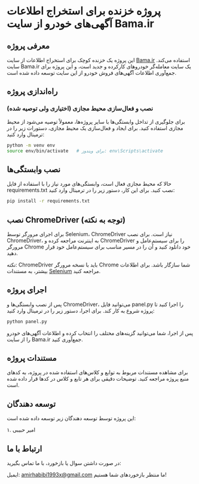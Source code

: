 # پروژه خزنده برای استخراج اطلاعات آگهی‌های خودرو از سایت Bama.ir

## معرفی پروژه

این پروژه یک خزنده کوچک برای استخراج اطلاعات از سایت [Bama.ir](https://bama.ir) استفاده می‌کند. سایت Bama.ir یک سایت معامله‌گر خودروهای کارکرده و جدید است، و این پروژه برای جمع‌آوری اطلاعات آگهی‌های فروش خودرو از این سایت توسعه داده شده است.

## راه‌اندازی پروژه

### نصب و فعال‌سازی محیط مجازی (اختیاری ولی توصیه شده)

برای جلوگیری از تداخل وابستگی‌ها با سایر پروژه‌ها، معمولاً توصیه می‌شود از محیط مجازی استفاده کنید. برای ایجاد و فعال‌سازی یک محیط مجازی، دستورات زیر را در ترمینال وارد کنید:

```bash
python -m venv env
source env/bin/activate   # برای ویندوز: env\Scripts\activate

```

## نصب وابستگی‌ها
حالا که محیط مجازی فعال است، وابستگی‌های مورد نیاز را با استفاده از فایل requirements.txt نصب کنید. برای این کار، دستور زیر را در ترمینال وارد کنید:


```bash
pip install -r requirements.txt
```
## نصب ChromeDriver (توجه به نکته)
برای اجرای مرورگر توسط Selenium، ChromeDriver نیاز است. برای نصب ChromeDriver، به اینترنت مراجعه کرده و ChromeDriver را برای سیستم‌عامل و مرورگر Chrome خود دانلود کنید و آن را در مسیر مناسب برای سیستم‌عامل خود قرار دهید.

نکته: ChromeDriver باید با نسخه مرورگر Chrome شما سازگار باشد. برای اطلاعات بیشتر، به مستندات [Selenium](https://selenium-python.readthedocs.io/installation.html) مراجعه کنید.

## اجرای پروژه 
پس از نصب وابستگی‌ها و ChromeDriver، می‌توانید فایل panel.py را اجرا کنید تا پروژه شروع به کار کند. برای اجرا، دستور زیر را در ترمینال وارد کنید:

```bash
python panel.py
```
پس از اجرا، شما می‌توانید گزینه‌های مختلف را انتخاب کرده و اطلاعات آگهی‌های خودرو را از سایت Bama.ir جمع‌آوری کنید.

## مستندات پروژه
برای مشاهده مستندات مربوط به توابع و کلاس‌های استفاده شده در پروژه، به کدهای منبع پروژه مراجعه کنید. توضیحات دقیقی برای هر تابع و کلاس در کدها قرار داده شده است.


## توسعه دهندگان
این پروژه توسط توسعه دهندگان زیر توسعه داده شده است:

۱. امیر حبیبی 

## ارتباط با ما
در صورت داشتن سوال یا بازخورد، با ما تماس بگیرید:

ایمیل: amirhabibi1993x@gmail.com
ما منتظر بازخوردهای شما هستیم!


